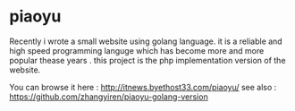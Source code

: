 # piaoyu
Recently i wrote a small website using golang language. it is a reliable and high speed programming languge which has become more and more popular thease years . this project is the php implementation version of the website. 

You can browse it here : http://itnews.byethost33.com/piaoyu/
see also : https://github.com/zhangyiren/piaoyu-golang-version







